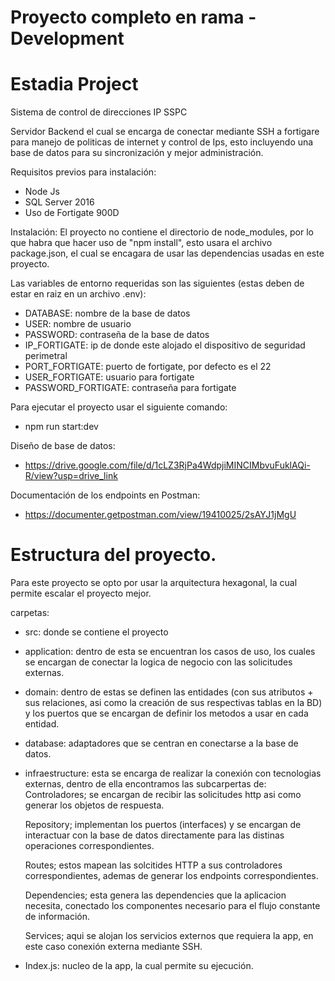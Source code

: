 # Proyecto completo en rama -Development
# Estadia Project
Sistema de control de direcciones IP  SSPC

Servidor Backend el cual se encarga de conectar mediante SSH a fortigare para manejo de politicas de internet y control de Ips, esto incluyendo una base de datos para su sincronización y mejor administración.

Requisitos previos para instalación:
- Node Js
- SQL Server 2016
- Uso de Fortigate 900D

Instalación:
El proyecto no contiene el directorio de node_modules, por lo que habra que hacer uso de "npm install", esto usara el archivo package.json, el cual se encagara de usar las dependencias usadas en este proyecto.

Las variables de entorno requeridas son las siguientes (estas deben de estar en raiz en un archivo .env):
- DATABASE: nombre de la base de datos
- USER: nombre de usuario
- PASSWORD: contraseña de la base de datos
- IP_FORTIGATE: ip de donde este alojado el dispositivo de seguridad perimetral
- PORT_FORTIGATE: puerto de fortigate, por defecto es el 22
- USER_FORTIGATE: usuario para fortigate
- PASSWORD_FORTIGATE: contraseña para fortigate

Para ejecutar el proyecto usar el siguiente comando:
- npm run start:dev

Diseño de base de datos:
- https://drive.google.com/file/d/1cLZ3RjPa4WdpjiMINCIMbvuFuklAQi-R/view?usp=drive_link

Documentación de los endpoints en Postman:
- https://documenter.getpostman.com/view/19410025/2sAYJ1jMgU

# Estructura del proyecto.
Para este proyecto se opto por usar la arquitectura hexagonal, la cual permite escalar el proyecto mejor.

carpetas:
- src: donde se contiene el proyecto
- application: dentro de esta se encuentran los casos de uso, los cuales se encargan de conectar la logica de negocio con las solicitudes externas.
- domain: dentro de estas se definen las entidades (con sus atributos + sus relaciones, asi como la creación de sus respectivas tablas en la BD) y los puertos que se encargan de definir los metodos a usar en cada entidad.
- database: adaptadores que se centran en conectarse a la base de datos.
- infraestructure: esta se encarga de realizar la conexión con tecnologias externas, dentro de ella encontramos las subcarpertas de:
  Controladores; se encargan de recibir las solicitudes http asi como generar los objetos de respuesta.
  
  Repository; implementan los puertos (interfaces) y se encargan de interactuar con la base de datos directamente para las distinas operaciones correspondientes.
  
  Routes; estos mapean las solcitides HTTP a sus controladores correspondientes, ademas de generar los endpoints correspondientes.
  
  Dependencies; esta genera las dependencies que la aplicacion necesita, conectado los componentes necesario para el flujo constante de información.
  
  Services; aqui se alojan los servicios externos que requiera la app, en este caso conexión externa mediante SSH.
  
- Index.js: nucleo de la app, la cual permite su ejecución.
